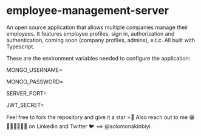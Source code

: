 # employee-management-server

An open source application that allows multiple companies manage their employees.
It features employee profiles, sign in, authorization and authentication, coming soon (company profiles, admins), e.t.c. All built with Typescript.

These are the environment variables needed to configure the application:

MONGO_USERNAME=

MONGO_PASSWORD=

SERVER_PORT=

JWT_SECRET=

Feel free to fork the repository and give it a star ⭐🤩
Also reach out to me 😁👩‍🦰🧑👲👨‍🔧 on Linkedin and Twitter 🐦 ==> @solomonakinbiyi

